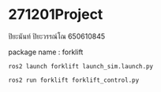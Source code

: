# 271201Project
ปิยะนันท์ ปิยะวรรณ์โณ 650610845

package name : forklift

``` ros2 launch forklift launch_sim.launch.py ```

``` ros2 run forklift forklift_control.py ```
